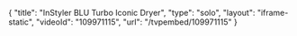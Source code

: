 {
    "title": "InStyler BLU Turbo Iconic Dryer",
    "type": "solo",
    "layout": "iframe-static",
    "videoId": "109971115",
    "url": "\/tvpembed\/109971115"
}